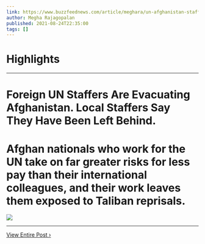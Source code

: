 ```yaml
---
link: https://www.buzzfeednews.com/article/meghara/un-afghanistan-staffers-taliban
author: Megha Rajagopalan
published: 2021-08-24T22:35:00
tags: []
---
```

# Highlights


---
# Foreign UN Staffers Are Evacuating Afghanistan. Local Staffers Say They Have Been Left Behind.
# Afghan nationals who work for the UN take on far greater risks for less pay than their international colleagues, and their work leaves them exposed to Taliban reprisals.

![](https://img.buzzfeed.com/buzzfeed-static/static/2021-08/24/21/campaign_images/24d9c32acdcb/foreign-un-staffers-are-evacuating-afghanistan-lo-2-2367-1629840918-0_dblbig.jpg)

---

[View Entire Post ›](https://www.buzzfeednews.com/article/meghara/un-afghanistan-staffers-taliban)